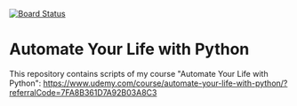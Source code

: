 [![Board Status](https://dev.azure.com/fareedroshan01/0c426ed1-0e7b-4944-bacd-fe4406a14260/a8fbc738-5f71-4883-bfc9-564e81117ed3/_apis/work/boardbadge/ada06bf0-524e-4cc7-84a1-69f829b52a1a)](https://dev.azure.com/fareedroshan01/0c426ed1-0e7b-4944-bacd-fe4406a14260/_boards/board/t/a8fbc738-5f71-4883-bfc9-564e81117ed3/Microsoft.RequirementCategory)
# Automate Your Life with Python
This repository contains scripts of my course "Automate Your Life with Python": https://www.udemy.com/course/automate-your-life-with-python/?referralCode=7FA8B361D7A92B03A8C3


